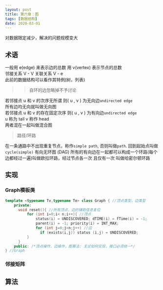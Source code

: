 ```yaml
---
layout: post
title: 第六章：图
tags: [数据结构]
date: 2020-03-01
---
```


对数据限定减少，解决的问题规模变大

## 术语

一般用 e(edge) 来表示边的总数  用 v(vertex) 表示节点的总数  
邻接关系 V - V 关联关系 V - e   
此前的数据结构可以看作其特例(树，列表)   
>>自环的边忽略掉不予讨论 

若邻接点 u 和 v 的次序无所谓 则( u , v ) 为无向边`undirected edge`  
所有边均无向就叫做无向图  
若邻接点 u 和 v 的存在固定次序 则( u , v ) 为有向边`undirected edge`   
u 称为 tail v 称作 head   
两者混在一起叫做混合图  

>路径/环路  

在一条通路中不出现重复节点，称作`simple path`, 否则叫做`path`. 回到起始点叫做`cycle(simple)`
有向无环图 (DAG)  所有的有向边在一起都可以构成一个环路(每个边都经过一遍)叫做欧拉环路，经过节点各一次 且仅有一次 叫做哈密尔顿环路

## 实现

### **Graph模板类**

```cpp
template <typename Tv,typename Te> class Graph { //顶点类型，边类型
    private:
      void reset(){ //所有顶点，边的辅助信息复位
          for (int i=0;i< n;i++){ //顶点
              status(i) = UNDISCOVERED; dTIME(i) = fTime(i) = -1;
              parent(i) = -1; priority(i) = INT_MAX;
              for (int j=0;j<n;j++) //边
                if (exists(i,j)) status (i,j) = UNDISCOVERED;
          }
      }
    public: /*顶点操作，边操作，图算法: 无论如何实现，接口必须统一*/
} //Graph
```

### **邻接矩阵**











## 算法
























































































